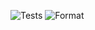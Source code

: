 ![Tests](https://github.com/JacquesLucke/bas/workflows/Run%20Tests/badge.svg)
![Format](https://github.com/JacquesLucke/bas/workflows/test-clang-format/badge.svg)

